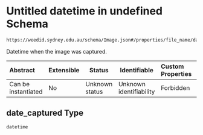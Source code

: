# Untitled datetime in undefined Schema

```txt
https://weedid.sydney.edu.au/schema/Image.json#/properties/file_name/date_captured
```

Datetime when the image was captured.


| Abstract            | Extensible | Status         | Identifiable            | Custom Properties | Additional Properties | Access Restrictions | Defined In                                                          |
| :------------------ | ---------- | -------------- | ----------------------- | :---------------- | --------------------- | ------------------- | ------------------------------------------------------------------- |
| Can be instantiated | No         | Unknown status | Unknown identifiability | Forbidden         | Allowed               | none                | [Image.schema.json\*](out/Image.schema.json "open original schema") |

## date_captured Type

`datetime`
